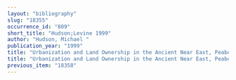 ```yaml
---
layout: "bibliography"
slug: "18355"
occurrence_id: "809"
short_title: "Hudson;Levine 1999"
author: "Hudson, Michael "
publication_year: "1999"
title: "Urbanization and Land Ownership in the Ancient Near East, Peabody Museum Bulletin 7 (Cambridge)"
title: "Urbanization and Land Ownership in the Ancient Near East, Peabody Museum Bulletin 7 (Cambridge)"
previous_item: "18358"
---
```

